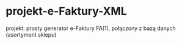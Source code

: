 # projekt-e-Faktury-XML
projekt: prosty generator e-Faktury FA(1), połączony z bazą danych (asortyment sklepu)
